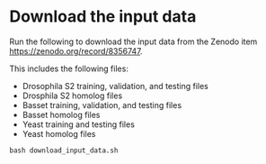 # Download the input data

Run the following to download the input data from the Zenodo item https://zenodo.org/record/8356747.

This includes the following files:
* Drosophila S2 training, validation, and testing files
* Drosphila S2 homolog files
* Basset training, validation, and testing files
* Basset homolog files
* Yeast training and testing files
* Yeast homolog files

```
bash download_input_data.sh
```
